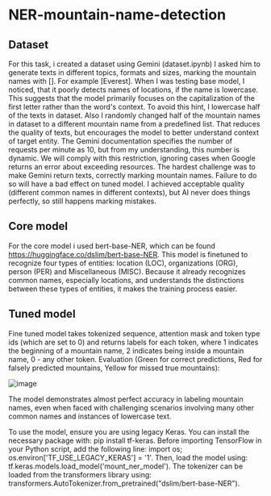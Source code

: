 # NER-mountain-name-detection
## Dataset
For this task, i created a dataset using Gemini (dataset.ipynb)
I asked him to generate texts in different topics, formats and sizes, marking the mountain names with []. For example [Everest].
When I was testing base model, I noticed, that it poorly detects names of locations, if the name is lowercase. This suggests that the model primarily focuses on the capitalization of the first letter rather than the word's context. To avoid this hint, I lowercase half of the texts in dataset. Also I randomly changed half of the mountain names in dataset to a different mountain name from a predefined list. That reduces the quality of texts, but encourages the model to better understand context of target entity.
The Gemini documentation specifies the number of requests per minute as 10, but from my understanding, this number is dynamic. We will comply with this restriction, ignoring cases when Google returns an error about exceeding resources.
The hardest challenge was to make Gemini return texts, correctly marking mountain names. Failure to do so will have a bad effect on tuned model. I achieved acceptable quality (different common names in different contexts), but AI never does things perfectly, so still happens marking mistakes.
## Core model
For the core model i used bert-base-NER, which can be found https://huggingface.co/dslim/bert-base-NER. This model is finetuned to recognize four types of entities: location (LOC), organizations (ORG), person (PER) and Miscellaneous (MISC). Because it already recognizes common names, especially locations, and understands the distinctions between these types of entities, it makes the training process easier.
## Tuned model
Fine tuned model takes tokenized sequence, attention mask and token type ids (which are set to 0) and returns labels for each token, where 1 indicates the beginning of a mountain name, 2 indicates being inside a mountain name, 0 - any other token.
Evaluation (Green for correct predictions, Red for falsely predicted mountains, Yellow for missed true mountains):

![image](https://github.com/user-attachments/assets/56898169-82ed-4282-b018-a94fcaa6ca6d)

The model demonstrates almost perfect accuracy in labeling mountain names, even when faced with challenging scenarios involving many other common names and instances of lowercase text.

To use the model, ensure you are using legacy Keras. You can install the necessary package with: pip install tf-keras. Before importing TensorFlow in your Python script, add the following line: import os; os.environ['TF_USE_LEGACY_KERAS'] = '1'. Then, load the model using: tf.keras.models.load_model('mount_ner_model'). The tokenizer can be loaded from the transformers library using: transformers.AutoTokenizer.from_pretrained("dslim/bert-base-NER").



